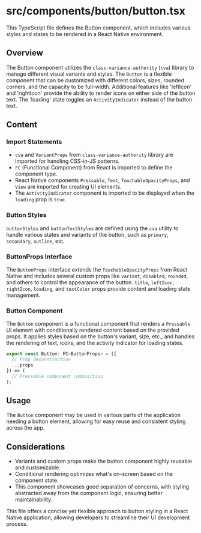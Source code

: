 # src/components/button/button.tsx

This TypeScript file defines the Button component, which includes various styles and states to be rendered in a React Native environment.

## Overview

The Button component utilizes the `class-variance-authority` (`cva`) library to manage different visual variants and styles. The `Button` is a flexible component that can be customized with different colors, sizes, rounded corners, and the capacity to be full-width. Additional features like 'leftIcon' and 'rightIcon' provide the ability to render icons on either side of the button text. The 'loading' state toggles an `ActivityIndicator` instead of the button text.

## Content

### Import Statements

- `cva` and `VariantProps` from `class-variance-authority` library are imported for handling CSS-in-JS patterns.
- `FC` (Functional Component) from React is imported to define the component type.
- React Native components `Pressable`, `Text`, `TouchableOpacityProps`, and `View` are imported for creating UI elements.
- The `ActivityIndicator` component is imported to be displayed when the `loading` prop is `true`.

### Button Styles

`buttonStyles` and `buttonTextStyles` are defined using the `cva` utility to handle various states and variants of the button, such as `primary`, `secondary`, `outline`, etc.

### ButtonProps Interface

The `ButtonProps` interface extends the `TouchableOpacityProps` from React Native and includes several custom props like `variant`, `disabled`, `rounded`, and others to control the appearance of the button. `title`, `leftIcon`, `rightIcon`, `loading`, and `textColor` props provide content and loading state management.

### Button Component

The `Button` component is a functional component that renders a `Pressable` UI element with conditionally rendered content based on the provided props. It applies styles based on the button's variant, size, etc., and handles the rendering of text, icons, and the activity indicator for loading states.

```jsx
export const Button: FC<ButtonProps> = ({
  // Prop deconstruction
  ...props
}) => (
  // Pressable component composition
);
```

## Usage

The `Button` component may be used in various parts of the application needing a button element, allowing for easy reuse and consistent styling across the app.

## Considerations

- Variants and custom props make the button component highly reusable and customizable.
- Conditional rendering optimizes what's on-screen based on the component state.
- This component showcases good separation of concerns, with styling abstracted away from the component logic, ensuring better maintainability. 

This file offers a concise yet flexible approach to button styling in a React Native application, allowing developers to streamline their UI development process.